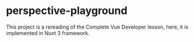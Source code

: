 # perspective-playground
This project is a rereading of the Complete Vue Developer lesson, here, it is implemented in Nuxt 3 framework.
